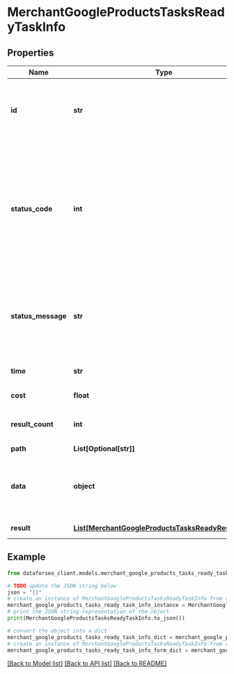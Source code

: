 # MerchantGoogleProductsTasksReadyTaskInfo


## Properties

Name | Type | Description | Notes
------------ | ------------- | ------------- | -------------
**id** | **str** | task identifier unique task identifier in our system in the UUID format | [optional] 
**status_code** | **int** | status code of the task generated by DataForSEO, can be within the following range: 10000-60000 you can find the full list of the response codes here | [optional] 
**status_message** | **str** | informational message of the task you can find the full list of general informational messages here | [optional] 
**time** | **str** | execution time, seconds | [optional] 
**cost** | **float** | total tasks cost, USD | [optional] 
**result_count** | **int** | number of elements in the result array | [optional] 
**path** | **List[Optional[str]]** | URL path | [optional] 
**data** | **object** | contains the same parameters that you specified in the POST request | [optional] 
**result** | [**List[MerchantGoogleProductsTasksReadyResultInfo]**](MerchantGoogleProductsTasksReadyResultInfo.md) | array of results | [optional] 

## Example

```python
from dataforseo_client.models.merchant_google_products_tasks_ready_task_info import MerchantGoogleProductsTasksReadyTaskInfo

# TODO update the JSON string below
json = "{}"
# create an instance of MerchantGoogleProductsTasksReadyTaskInfo from a JSON string
merchant_google_products_tasks_ready_task_info_instance = MerchantGoogleProductsTasksReadyTaskInfo.from_json(json)
# print the JSON string representation of the object
print(MerchantGoogleProductsTasksReadyTaskInfo.to_json())

# convert the object into a dict
merchant_google_products_tasks_ready_task_info_dict = merchant_google_products_tasks_ready_task_info_instance.to_dict()
# create an instance of MerchantGoogleProductsTasksReadyTaskInfo from a dict
merchant_google_products_tasks_ready_task_info_form_dict = merchant_google_products_tasks_ready_task_info.from_dict(merchant_google_products_tasks_ready_task_info_dict)
```
[[Back to Model list]](../README.md#documentation-for-models) [[Back to API list]](../README.md#documentation-for-api-endpoints) [[Back to README]](../README.md)


